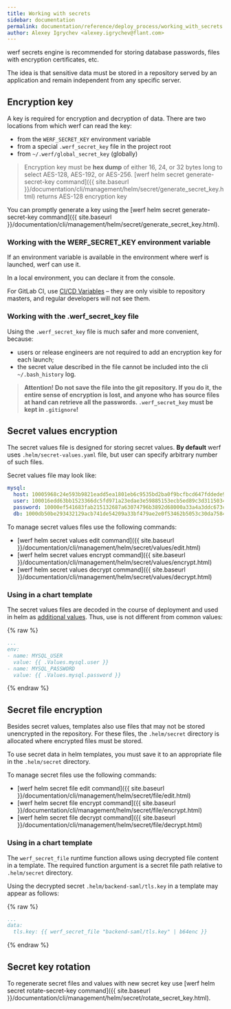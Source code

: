 ```yaml
---
title: Working with secrets
sidebar: documentation
permalink: documentation/reference/deploy_process/working_with_secrets.html
author: Alexey Igrychev <alexey.igrychev@flant.com>
---
```


werf secrets engine is recommended for storing database passwords, files with encryption certificates, etc.

The idea is that sensitive data must be stored in a repository served by an application and remain independent from any specific server.

## Encryption key

A key is required for encryption and decryption of data. There are two locations from which werf can read the key:
* from the `WERF_SECRET_KEY` environment variable
* from a special `.werf_secret_key` file in the project root
* from `~/.werf/global_secret_key` (globally)

> Encryption key must be **hex dump** of either 16, 24, or 32 bytes long to select AES-128, AES-192, or AES-256. [werf helm secret generate-secret-key command]({{ site.baseurl }}/documentation/cli/management/helm/secret/generate_secret_key.html) returns AES-128 encryption key

You can promptly generate a key using the [werf helm secret generate-secret-key command]({{ site.baseurl }}/documentation/cli/management/helm/secret/generate_secret_key.html).

### Working with the WERF_SECRET_KEY environment variable

If an environment variable is available in the environment where werf is launched, werf can use it.

In a local environment, you can declare it from the console.

For GitLab CI, use [CI/CD Variables](https://docs.gitlab.com/ee/ci/variables/#variables) – they are only visible to repository masters, and regular developers will not see them.

### Working with the .werf_secret_key file

Using the `.werf_secret_key` file is much safer and more convenient, because:
* users or release engineers are not required to add an encryption key for each launch;
* the secret value described in the file cannot be included into the cli `~/.bash_history` log.

> **Attention! Do not save the file into the git repository. If you do it, the entire sense of encryption is lost, and anyone who has source files at hand can retrieve all the passwords. `.werf_secret_key` must be kept in `.gitignore`!**

## Secret values encryption

The secret values file is designed for storing secret values. **By default** werf uses `.helm/secret-values.yaml` file, but user can specify arbitrary number of such files.  

Secret values file may look like:
```yaml
mysql:
  host: 10005968c24e593b9821eadd5ea1801eb6c9535bd2ba0f9bcfbcd647fddede9da0bf6e13de83eb80ebe3cad4
  user: 100016edd63bb1523366dc5fd971a23edae3e59885153ecb5ed89c3d31150349a4ff786760c886e5c0293990
  password: 10000ef541683fab215132687a63074796b3892d68000a33a4a3ddc673c3f4de81990ca654fca0130f17
  db: 1000db50be293432129acb741de54209a33bf479ae2e0f53462b5053c30da7584e31a589f5206cfa4a8e249d20
```

To manage secret values files use the following commands:
- [werf helm secret values edit command]({{ site.baseurl }}/documentation/cli/management/helm/secret/values/edit.html)
- [werf helm secret values encrypt command]({{ site.baseurl }}/documentation/cli/management/helm/secret/values/encrypt.html)
- [werf helm secret values decrypt command]({{ site.baseurl }}/documentation/cli/management/helm/secret/values/decrypt.html)

### Using in a chart template

The secret values files are decoded in the course of deployment and used in helm as [additional values](https://helm.sh/docs/chart_template_guide/values_files/). Thus, use is not different from common values:

{% raw %}
```yaml
...
env:
- name: MYSQL_USER
  value: {{ .Values.mysql.user }}
- name: MYSQL_PASSWORD
  value: {{ .Values.mysql.password }}
```
{% endraw %}

## Secret file encryption

Besides secret values, templates also use files that may not be stored unencrypted in the repository. For these files, the `.helm/secret` directory is allocated where encrypted files must be stored.

To use secret data in helm templates, you must save it to an appropriate file in the `.helm/secret` directory.

To manage secret files use the following commands:
- [werf helm secret file edit command]({{ site.baseurl }}/documentation/cli/management/helm/secret/file/edit.html)
- [werf helm secret file encrypt command]({{ site.baseurl }}/documentation/cli/management/helm/secret/file/encrypt.html)
- [werf helm secret file decrypt command]({{ site.baseurl }}/documentation/cli/management/helm/secret/file/decrypt.html)

### Using in a chart template

The `werf_secret_file` runtime function allows using decrypted file content in a template. The required function argument is a secret file path relative to `.helm/secret` directory.

Using the decrypted secret `.helm/backend-saml/tls.key` in a template may appear as follows:

{% raw %}
```yaml
...
data:
  tls.key: {{ werf_secret_file "backend-saml/tls.key" | b64enc }}
```
{% endraw %}

## Secret key rotation

To regenerate secret files and values with new secret key use [werf helm secret rotate-secret-key command]({{ site.baseurl }}/documentation/cli/management/helm/secret/rotate_secret_key.html).
